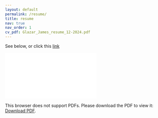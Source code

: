 ```yaml
---
layout: default
permalink: /resume/
title: resume
nav: true
nav_order: 1
cv_pdf: Glazar_James_resume_12-2024.pdf
---
```


See below, or click this [link](../assets/pdf/Glazar_James_resume_12-2024.pdf)

<div style="margin-left: auto;margin-right: auto;">
    <object data="../assets/pdf/Glazar_James_resume_12-2024.pdf" type="application/pdf" width="825px" height="1175px">
        <embed src="../assets/pdf/Glazar_James_resume_12-2024.pdf">
            <p>This browser does not support PDFs. Please download the PDF to view it: <a href="../assets/pdf/Glazar_James_resume_12-2024.pdf">Download PDF</a>.</p>
        </embed>
    </object>
</div>

